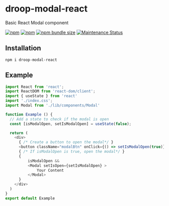 # droop-modal-react

Basic React Modal component

<a href="https://www.npmjs.com/package/droop-modal-react"><img alt="npm" src="https://img.shields.io/npm/dw/thra-basic-modal-react"></a>
<a href="https://www.npmjs.com/package/droop-modal-react"><img alt="npm" src="https://img.shields.io/npm/v/thra-basic-modal-react"></a>
<a href="https://www.npmjs.com/package/droop-modal-react"><img alt="npm bundle size" src="https://img.shields.io/bundlephobia/minzip/thra-basic-modal-react"></a>
<a href="https://www.npmjs.com/package/droop-modal-react">
<img alt="Maintenance Status" src="https://img.shields.io/badge/maintenance-active-green.svg" />
</a>

## Installation

```
npm i droop-modal-react
```

## Example

```js
import React from 'react';
import ReactDOM from 'react-dom/client';
import { useState } from 'react'
import './index.css';
import Modal from './lib/components/Modal'

function Example () {
  // Add a state to check if the modal is open
  const [isModalOpen, setIsModalOpen] = useState(false);

  return (
    <div>
      { /* Create a button to open the modal*/ }
      <button className="modalBtn" onClick={() => setIsModalOpen(true)}>Open Modal</button>
      { /* If isModalOpen is true, open the modal*/ }
      {
          isModalOpen && 
          <Modal setIsOpen={setIsModalOpen} >
              Your Content
          </Modal>   
      }
    </div>
  )
}
export default Example
```